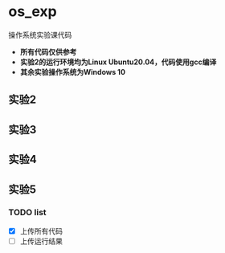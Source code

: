# os_exp

操作系统实验课代码

- **所有代码仅供参考**
- **实验2的运行环境均为Linux Ubuntu20.04，代码使用gcc编译**
- **其余实验操作系统为Windows 10**

## 实验2


## 实验3


## 实验4


## 实验5



### TODO list
- [x] 上传所有代码
- [ ] 上传运行结果